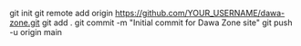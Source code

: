 git init
git remote add origin https://github.com/YOUR_USERNAME/dawa-zone.git
git add .
git commit -m "Initial commit for Dawa Zone site"
git push -u origin main
